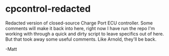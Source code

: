 # cpcontrol-redacted

Redacted version of closed-source Charge Port ECU controller.
Some comments will make it back into here, right now I have run the repo I'm working with through a quick and dirty script to leave specifics out of here. But that took away some useful comments. Like Arnold, they'll be back.

-Matt
